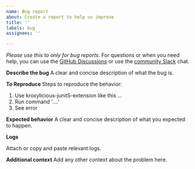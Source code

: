 ```yaml
---
name: Bug report
about: Create a report to help us improve
title: ''
labels: bug
assignees: ''

---
```


_Please use this to only for bug reports_. For questions or when you need help, you can use the [GitHub Discussions](https://github.com/kroxylicious/kroxylicious/discussions) or use the [community Slack](https://kroxylicious.slack.com) chat.

**Describe the bug**
A clear and concise description of what the bug is.

**To Reproduce**
Steps to reproduce the behavior:
1. Use kroxylicious-junit5-extension like this ...
2. Run command '....'
3. See error

**Expected behavior**
A clear and concise description of what you expected to happen.

**Logs**

Attach or copy and paste relevant logs.

**Additional context**
Add any other context about the problem here.
